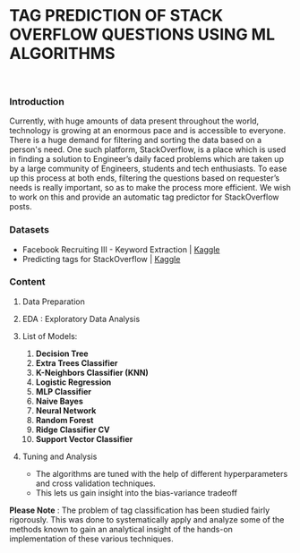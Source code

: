 # **TAG PREDICTION OF STACK OVERFLOW QUESTIONS USING ML ALGORITHMS**

<br/>

### Introduction
Currently, with huge amounts of data present throughout the world, technology is growing at an enormous pace and is accessible to everyone. There is a huge demand for filtering and sorting the data based on a person's need. One such platform, StackOverflow, is a place which is used in finding a solution to Engineer’s daily faced problems which are taken up by a large community of Engineers, students and tech enthusiasts. To ease up this process at both ends, filtering the questions based on requester’s needs is really important, so as to make the process more efficient. We wish to work on this and provide an automatic tag predictor for StackOverflow posts.

### Datasets
* Facebook Recruiting III - Keyword Extraction | [Kaggle](https://www.kaggle.com/c/facebook-recruiting-iii-keyword-extraction)
* Predicting tags for StackOverflow | [Kaggle](https://www.kaggle.com/code/miljan/predicting-tags-for-stackoverflow/notebook)
### Content
1. Data Preparation
2. EDA : Exploratory Data Analysis
3. List of Models:

    1. **Decision Tree**
    2. **Extra Trees Classifier**
    3. **K-Neighbors Classifier (KNN)**
    4. **Logistic Regression**
    5. **MLP Classifier**
    6. **Naive Bayes**
    7. **Neural Network**
    8. **Random Forest**
    9. **Ridge Classifier CV**
    10. **Support Vector Classifier**

4. Tuning and Analysis
    * The algorithms are tuned with the help of different hyperparameters and cross validation techniques. 
    * This lets us gain insight into the bias-variance tradeoff



**Please Note** : The problem of tag classification has been studied fairly rigorously. This was done to systematically apply and analyze some of the methods known to gain an analytical insight of the hands-on implementation of these various techniques.

















